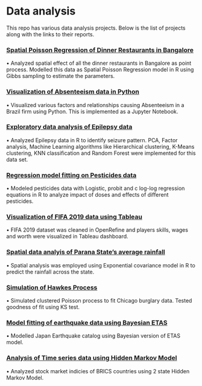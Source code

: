 # Data analysis
This repo has various data analysis projects. Below is the list of projects along with the links to their reports.

### [Spatial Poisson Regression of Dinner Restaurants in Bangalore](https://github.com/suhasshastry/DataAnalysis/blob/master/Dinner/project.pdf)
•	Analyzed spatial effect of all the dinner restaurants in Bangalore as point process. Modelled this data as Spatial Poisson Regression model in R using Gibbs sampling to estimate the parameters.

### [Visualization of Absenteeism data in Python](https://nbviewer.jupyter.org/github/suhasshastry/DataAnalysis/blob/master/absenteeism/absenteeism.ipynb)
•	Visualized various factors and relationships causing Absenteeism in a Brazil firm using Python. This is implemented as a Jupyter Notebook.

### [Exploratory data analysis of Epilepsy data](https://github.com/suhasshastry/DataAnalysis/blob/master/Epilepsy/epilepsy.pdf)
•	Analyzed Epilepsy data in R to identify seizure pattern. PCA, Factor analysis, Machine Learning algorithms like Hierarchical clustering, K-Means clustering, KNN classification and Random Forest were implemented for this data set. 

### [Regression model fitting on Pesticides data](https://github.com/suhasshastry/DataAnalysis/blob/master/Pesticides/analysis.pdf)
•	Modeled pesticides data with Logistic, probit and c log-log regression equations in R to analyze impact of doses and effects of different pesticides.

### [Visualization of FIFA 2019 data using Tableau](https://github.com/suhasshastry/DataAnalysis/blob/master/FIFA/readme.md)
•	FIFA 2019 dataset was cleaned in OpenRefine and players skills, wages and worth were visualized in Tableau dashboard.

### [Spatial data analyis of Parana State’s average rainfall](https://github.com/suhasshastry/DataAnalysis/blob/master/Parana%20rainfall/report.pdf)
•	Spatial analysis was employed using Exponential covariance model in R to predict the rainfall across the state.

### [Simulation of Hawkes Process](https://github.com/suhasshastry/DataAnalysis/blob/master/Hawkes%20process/report/hawkes_report.pdf)
•	Simulated clustered Poisson process to fit Chicago burglary data. Tested goodness of fit using KS test.

### [Model fitting of earthquake data using Bayesian ETAS](https://github.com/suhasshastry/DataAnalysis/blob/master/Bayesian%20ETAS/report.pdf)
•	Modelled Japan Earthquake catalog using Bayesian version of ETAS model.

### [Analysis of Time series data using Hidden Markov Model](https://github.com/suhasshastry/DataAnalysis/blob/master/HMM/report.pdf)
•	Analyzed stock market indicies of BRICS countries using 2 state Hidden Markov Model.


